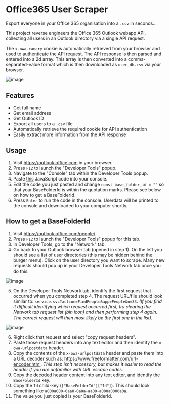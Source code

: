# Office365 User Scraper
Export everyone in your Office 365 organisation into a `.csv` in seconds...

This project reverse engineers the Office 365 Outlook webapp API, collecting all users in an Outlook directory via a single API request.

The `x-owa-canary` cookie is automatically retrieved from your browser and used to authenticate the API request. The API response is then parsed and entered into a 2d array. This array is then converted into a comma-separated-value format which is then downloaded as `user_db.csv` via your browser.

![image](https://user-images.githubusercontent.com/24913281/170899229-8676c592-69e5-4026-9134-61feda1c153f.png)

## Features
- Get full name
- Get email address
- Get Outlook ID
- Export all users to a `.csv` file
- Automatically retrieve the required cookie for API authentication
- Easily extract more information from the API response

## Usage
1. Visit https://outlook.office.com in your browser.
2. Press `F12` to launch the "Developer Tools" popup.
3. Navigate to the "Console" tab within the Developer Tools popup.
4. Paste [this](https://raw.githubusercontent.com/smcclennon/ous/master/scrape-outlook-contacts.js) JavaScript code into your console.
5. Edit the code you just pasted and change `const base_folder_id = ""` so that your BaseFolderId is within the quotation marks. Please see below on how to get a BaseFolderId.
6. Press `Enter` to run the code in the console. Userdata will be printed to the console and downloaded to your computer shortly.

## How to get a BaseFolderId
1. Visit https://outlook.office.com/people/.
2. Press `F12` to launch the "Developer Tools" popup for this tab.
3. In Developer Tools, go to the "Network" tab.
4. Go back to your Outlook browser tab (opened in step 1). On the left you should see a list of user directories (this may be hidden behind the burger menu). Click on the user directory you want to scrape. Many new requests should pop up in your Developer Tools Network tab once you do this.

![image](https://user-images.githubusercontent.com/24913281/170897328-ae7680dd-a036-4d6f-ab38-a45593591fa6.png)

5. On the Developer Tools Network tab, identify the first request that occurred when you completed step 4. The request URL/file should look similar to: `service.svc?action=FindPeople&app=People&n=33`. *(If you find it difficult identifying which request occurred first, try clearing the Network tab request list (bin icon) and then performing step 4 again. The correct request will then most likely be the first one in the list).*

![image](https://user-images.githubusercontent.com/24913281/170897905-2f3b13d0-6e20-4bc8-b185-9fe1d1c84c77.png)

6. Right click that request and select "copy request headers".
7. Paste those request headers into any text editor and then identify the `x-owa-urlpostdata` header.
8. Copy the contents of the `x-owa-urlpostdata` header and paste them into a URL decoder such as: https://www.freeformatter.com/url-encoder.html. *This step isn't necessary, but makes it easier to read the header if you are unfamiliar with URL escape codes.*
9. Copy the decoded header content into any text editor, and identify the `BaseFolderId` key.
10. Copy the `Id` child-key (`["BaseFolderId"]["Id"]`). This should look something like `a000a000-0aa0-0a0a-aa00-a000a0000a0a`.
11. The value you just copied is your BaseFolderId.

